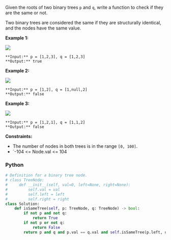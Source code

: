 Given the roots of two binary trees  `p`  and  `q`, write a function to check if they are the same or not.

Two binary trees are considered the same if they are structurally identical, and the nodes have the same value.

**Example 1:**

![](https://assets.leetcode.com/uploads/2020/12/20/ex1.jpg)

```
**Input:** p = [1,2,3], q = [1,2,3]
**Output:** true
```

**Example 2:**

![](https://assets.leetcode.com/uploads/2020/12/20/ex2.jpg)

```
**Input:** p = [1,2], q = [1,null,2]
**Output:** false
```

**Example 3:**

![](https://assets.leetcode.com/uploads/2020/12/20/ex3.jpg)

```
**Input:** p = [1,2,1], q = [1,1,2]
**Output:** false
```

**Constraints:**

- The number of nodes in both trees is in the range  `[0, 100]`.
- `-104 <= Node.val <= 104

### Python

```python
# Definition for a binary tree node.
# class TreeNode:
#     def __init__(self, val=0, left=None, right=None):
#         self.val = val
#         self.left = left
#         self.right = right
class Solution:
    def isSameTree(self, p: TreeNode, q: TreeNode) -> bool:
        if not p and not q:
            return True
        if not p or not q:
            return False
        return p and q and p.val == q.val and self.isSameTree(p.left, q.left) and self.isSameTree(p.right, q.right)
```